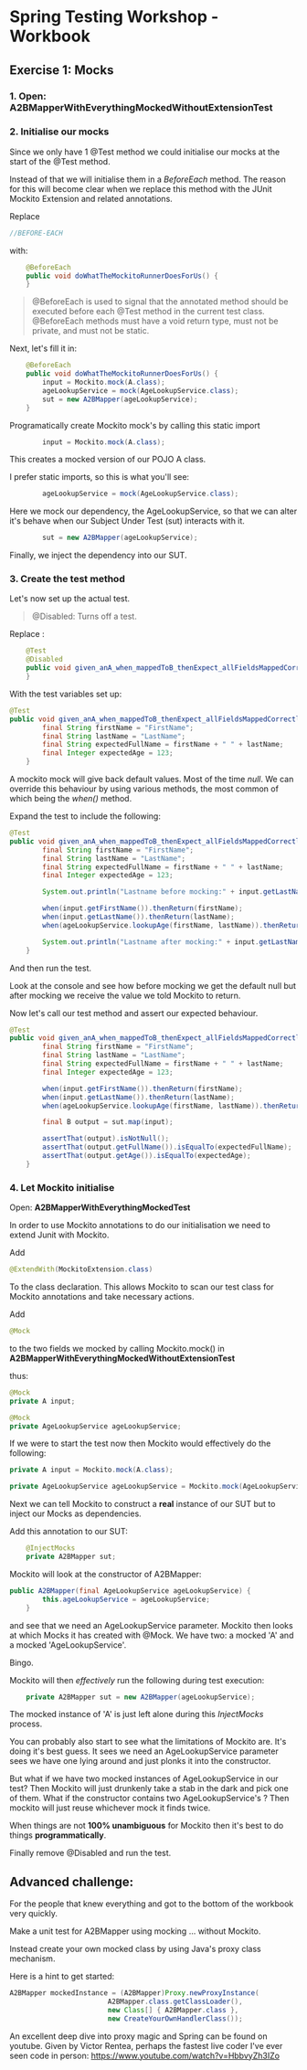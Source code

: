 # Spring Testing Workshop - Workbook


## Exercise 1: Mocks

### 1. Open: A2BMapperWithEverythingMockedWithoutExtensionTest


### 2. Initialise our mocks

Since we only have 1 @Test method we could initialise our mocks at the start of the @Test method.

Instead of that we will initialise them in a _BeforeEach_ method.
The reason for this will become clear when we replace this method with the JUnit Mockito Extension
and related annotations.

Replace
  
```java
//BEFORE-EACH
```
  
with: 
```java
    @BeforeEach
    public void doWhatTheMockitoRunnerDoesForUs() {
    }
```

>@BeforeEach is used to signal that the annotated method should be executed before each @Test method in the current test class.
> @BeforeEach methods must have a void return type, must not be private, and must not be static. 

Next, let's fill it in:

```java
    @BeforeEach
    public void doWhatTheMockitoRunnerDoesForUs() {
        input = Mockito.mock(A.class);
        ageLookupService = mock(AgeLookupService.class);
        sut = new A2BMapper(ageLookupService);
    }
```

Programatically create Mockito mock's by calling this static import
```java
        input = Mockito.mock(A.class);
```
This creates a mocked version of our POJO A class.

I prefer static imports, so this is what you'll see:
```java
        ageLookupService = mock(AgeLookupService.class);
```
Here we mock our dependency, the AgeLookupService, so that we can alter it's behave when our Subject Under Test (sut) interacts with it.

```java
        sut = new A2BMapper(ageLookupService);
```
Finally, we inject the dependency into our SUT.

### 3. Create the test method 

Let's now set up the actual test.

> @Disabled: Turns off a test.

Replace :
```java
    @Test
    @Disabled
    public void given_anA_when_mappedToB_thenExpect_allFieldsMappedCorrectly() {
    }
```

With the test variables set up:
```java
@Test
public void given_anA_when_mappedToB_thenExpect_allFieldsMappedCorrectly() {
        final String firstName = "FirstName";
        final String lastName = "LastName";
        final String expectedFullName = firstName + " " + lastName;
        final Integer expectedAge = 123;
    }
```

A mockito mock will give back default values. Most of the time _null_.
We can override this behaviour by using various methods, the most common of which being
the _when()_ method.

Expand the test to include the following:
```java
@Test
public void given_anA_when_mappedToB_thenExpect_allFieldsMappedCorrectly() {
        final String firstName = "FirstName";
        final String lastName = "LastName";
        final String expectedFullName = firstName + " " + lastName;
        final Integer expectedAge = 123;

        System.out.println("Lastname before mocking:" + input.getLastName());

        when(input.getFirstName()).thenReturn(firstName);
        when(input.getLastName()).thenReturn(lastName);
        when(ageLookupService.lookupAge(firstName, lastName)).thenReturn(expectedAge);

        System.out.println("Lastname after mocking:" + input.getLastName());
    }
```
And then run the test.

Look at the console and see how before mocking we get the default null but after mocking
we receive the value we told Mockito to return.

Now let's call our test method and assert our expected behaviour.

```java
@Test
public void given_anA_when_mappedToB_thenExpect_allFieldsMappedCorrectly() {
        final String firstName = "FirstName";
        final String lastName = "LastName";
        final String expectedFullName = firstName + " " + lastName;
        final Integer expectedAge = 123;

        when(input.getFirstName()).thenReturn(firstName);
        when(input.getLastName()).thenReturn(lastName);
        when(ageLookupService.lookupAge(firstName, lastName)).thenReturn(expectedAge);

        final B output = sut.map(input);

        assertThat(output).isNotNull();
        assertThat(output.getFullName()).isEqualTo(expectedFullName);
        assertThat(output.getAge()).isEqualTo(expectedAge);
    }
```

### 4. Let Mockito initialise

Open: **A2BMapperWithEverythingMockedTest**

In order to use Mockito annotations to do our initialisation we need to extend Junit with Mockito.

Add
```java
@ExtendWith(MockitoExtension.class)
``` 
To the class declaration. This allows Mockito to scan our test class for Mockito annotations and take necessary actions.

Add
```java
@Mock
``` 
to the two fields we mocked by calling Mockito.mock() in **A2BMapperWithEverythingMockedWithoutExtensionTest**

thus:
```java
@Mock
private A input;

@Mock
private AgeLookupService ageLookupService;
```

If we were to start the test now then Mockito would effectively do the following:
```java
private A input = Mockito.mock(A.class);

private AgeLookupService ageLookupService = Mockito.mock(AgeLookupService.class );
```

Next we can tell Mockito to construct a **real** instance of our SUT but to inject our Mocks as dependencies.

Add this annotation to our SUT:
```java
    @InjectMocks
    private A2BMapper sut;
```

Mockito will look at the constructor of A2BMapper:
```java
public A2BMapper(final AgeLookupService ageLookupService) {
        this.ageLookupService = ageLookupService;
    }
```
and see that we need an AgeLookupService parameter. 
Mockito then looks at which Mocks it has created with @Mock.
We have two: a mocked 'A' and a mocked 'AgeLookupService'.

Bingo.

Mockito will then _effectively_ run the following during test execution:
```java
    private A2BMapper sut = new A2BMapper(ageLookupService);
```

The mocked instance of 'A' is just left alone during this _InjectMocks_ process.

You can probably also start to see what the limitations of Mockito are. It's doing it's best
guess. It sees we need an AgeLookupService parameter sees we have one lying around and just plonks it into the constructor.

But what if we have two mocked instances of AgeLookupService in our test? Then Mockito will just
drunkenly take a stab in the dark and pick one of them. What if the constructor contains two AgeLookupService's ? Then mockito will just reuse whichever mock it finds twice.

When things are not **100% unambiguous** for Mockito then it's best to do things **programmatically**.


Finally remove @Disabled and run the test.


## Advanced challenge:

For the people that knew everything and got to the bottom of the workbook very quickly.

Make a unit test for A2BMapper using mocking ... without Mockito.

Instead create your own mocked class by using Java's proxy class mechanism.

Here is a hint to get started:
```java
A2BMapper mockedInstance = (A2BMapper)Proxy.newProxyInstance(
                        A2BMapper.class.getClassLoader(),
                        new Class[] { A2BMapper.class },
                        new CreateYourOwnHandlerClass());
```

An excellent deep dive into proxy magic and Spring can be found on youtube. Given by Victor Rentea, perhaps the fastest live coder I've ever seen code in person: https://www.youtube.com/watch?v=HbbvyZh3IZo 